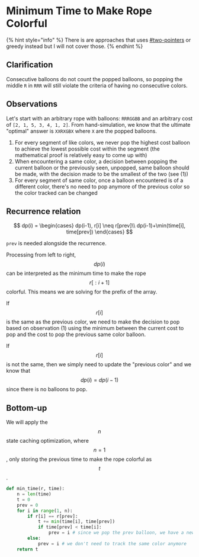 # Minimum Time to Make Rope Colorful

{% hint style="info" %}
There is are approaches that uses [#two-pointers](../../../data-structures/arrays/#two-pointers "mention") or greedy instead but I will not cover those.
{% endhint %}

## Clarification

Consecutive balloons do not count the popped balloons, so popping the middle `R` in `RRR` will still violate the criteria of having no consecutive colors.

## Observations

Let's start with an arbitrary rope with balloons: `RRRGGBB` and an arbitrary cost of `[2, 1, 5, 3, 4, 1, 2]`. From hand-simulation, we know that the ultimate "optimal" answer is `XXRXGBX` where `X` are the popped balloons.

1. For every segment of like colors, we never pop the highest cost balloon to achieve the lowest possible cost within the segment (the mathematical proof is relatively easy to come up with)
2. When encountering a same color, a decision between popping the current balloon or the previously seen, unpopped, same balloon should be made, with the decision made to be the smallest of the two (see (1))
3. For every segment of same color, once a balloon encountered is of a different color, there's no need to pop anymore of the previous color so the color tracked can be changed

## Recurrence relation

$$
dp(i) = \begin{cases}
dp(i-1), r[i] \neq r[prev]\\
dp(i-1)+\min(time[i], time[prev])
\end{cases}
$$

`prev` is needed alongside the recurrence.

Processing from left to right, $$dp(i)$$ can be interpreted as the minimum time to make the rope $$r[:i+1]$$ colorful. This means we are solving for the prefix of the array.

If $$r[i]$$ is the same as the previous color, we need to make the decision to pop based on observation (1) using the minimum between the current cost to pop and the cost to pop the previous same color balloon.

If $$r[i]$$ is not the same, then we simply need to update the "previous color" and we know that $$dp(i) = dp(i-1)$$ since there is no balloons to pop.

## Bottom-up

We will apply the $$n$$ state caching optimization, where $$n = 1$$, only storing the previous time to make the rope colorful as $$t$$.

```python
def min_time(r, time):
    n = len(time)
    t = 0
    prev = 0
    for i in range(1, n):
        if r[i] == r[prev]:
            t += min(time[i], time[prev])
            if time[prev] < time[i]:
                prev = i # since we pop the prev balloon, we have a new prev
        else:
            prev = i # we don't need to track the same color anymore
    return t
```

